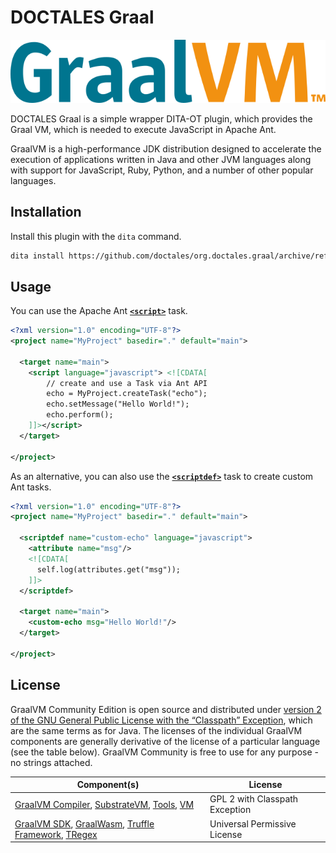 # DOCTALES Graal

![GraalVM](https://raw.githubusercontent.com/oracle/graal/master/.github/assets/logo_320x64.svg)

DOCTALES Graal is a simple wrapper DITA-OT plugin, which provides the Graal VM, which is needed to execute JavaScript in Apache Ant.

GraalVM is a high-performance JDK distribution designed to accelerate the execution of applications written in Java and other JVM languages along with support for JavaScript, Ruby, Python, and a number of other popular languages.


## Installation

Install this plugin with the `dita` command.

```bash
dita install https://github.com/doctales/org.doctales.graal/archive/refs/heads/main.zip
```


## Usage

You can use the Apache Ant [**`<script>`**](https://ant.apache.org/manual/Tasks/script.html) task.

```xml
<?xml version="1.0" encoding="UTF-8"?>
<project name="MyProject" basedir="." default="main">

  <target name="main">
    <script language="javascript"> <![CDATA[
        // create and use a Task via Ant API
        echo = MyProject.createTask("echo");
        echo.setMessage("Hello World!");
        echo.perform();
    ]]></script>
  </target>

</project>
```

As an alternative, you can also use the [**`<scriptdef>`**](https://ant.apache.org/manual/Tasks/scriptdef.html) task to create custom Ant tasks.

```xml
<?xml version="1.0" encoding="UTF-8"?>
<project name="MyProject" basedir="." default="main">

  <scriptdef name="custom-echo" language="javascript">
    <attribute name="msg"/>
    <![CDATA[
      self.log(attributes.get("msg"));
    ]]>
  </scriptdef>

  <target name="main">
    <custom-echo msg="Hello World!"/>
  </target>
  
</project>
```


## License

GraalVM Community Edition is open source and distributed under [version 2 of the GNU General Public License with the “Classpath” Exception](LICENSE), which are the same terms as for Java. The licenses of the individual GraalVM components are generally derivative of the license of a particular language (see the table below). GraalVM Community is free to use for any purpose - no strings attached.

Component(s) | License
------------ | -------------
[GraalVM Compiler](compiler/LICENSE.md), [SubstrateVM](substratevm/LICENSE), [Tools](tools/LICENSE), [VM](vm/LICENSE_GRAALVM_CE) | GPL 2 with Classpath Exception
[GraalVM SDK](sdk/LICENSE.md), [GraalWasm](wasm/LICENSE), [Truffle Framework](truffle/LICENSE.md), [TRegex](regex/LICENSE.md) | Universal Permissive License
